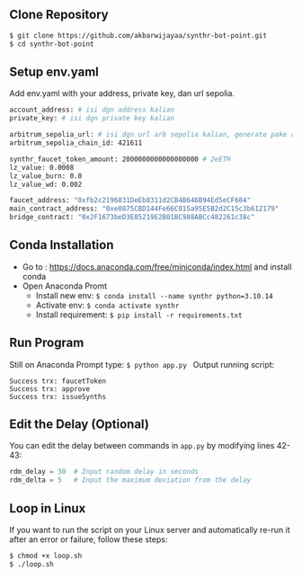 ## Clone Repository
```bash
$ git clone https://github.com/akbarwijayaa/synthr-bot-point.git
$ cd synthr-bot-point
```

## Setup env.yaml
Add env.yaml with your address, private key, dan url sepolia.
```bash
account_address: # isi dgn address kalian
private_key: # isi dgn private key kalian

arbitrum_sepolia_url: # isi dgn url arb sepolia kalian, generate pake alchemy
arbitrum_sepolia_chain_id: 421611

synthr_faucet_token_amount: 2000000000000000000 # 2eETH
lz_value: 0.0008
lz_value_burn: 0.0
lz_value_wd: 0.002

faucet_address: "0xfb2c2196831DeEb8311d2CB4B646B94Ed5eCF684"
main_contract_address: "0xe0875CBD144Fe66C015a95E5B2d2C15c3b612179"
bridge_contract: "0x2F1673beD3E85219E2B01BC988ABCc482261c38c"
```

## Conda Installation
- Go to : https://docs.anaconda.com/free/miniconda/index.html and install conda
- Open Anaconda Promt
    - Install new env: ```$ conda install --name synthr python=3.10.14```
    - Activate env: ```$ conda activate synthr```
    - Install requirement: ```$ pip install -r requirements.txt```

## Run Program
Still on Anaconda Prompt type: ```$ python app.py ```
Output running script:
```
Success trx: faucetToken
Success trx: approve
Success trx: issueSynths
``` 

## Edit the Delay (Optional)
You can edit the delay between commands in `app.py` by modifying lines 42-43:
```python
rdm_delay = 30  # Input random delay in seconds
rdm_delta = 5   # Input the maximum deviation from the delay
````

## Loop in Linux
If you want to run the script on your Linux server and automatically re-run it after an error or failure, follow these steps:
````bash
$ chmod +x loop.sh
$ ./loop.sh
````
